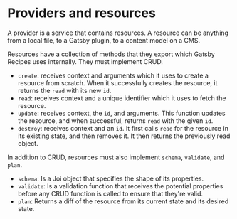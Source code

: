 # Providers and resources

A provider is a service that contains resources. A resource
can be anything from a local file, to a Gatsby plugin, to a
content model on a CMS.

Resources have a collection of methods that they export which
Gatsby Recipes uses internally. They must implement CRUD.

- `create`: receives context and arguments which it uses to
  create a resource from scratch. When it successfully creates
  the resource, it returns the `read` with its new `id`.
- `read`: receives context and a unique identifier which it uses
  to fetch the resource.
- `update`: receives context, the `id`, and arguments. This function
  updates the resource, and when successful, returns `read` with the
  given `id`.
- `destroy`: receives context and an `id`. It first calls `read` for
  the resource in its existing state, and then removes it. It then
  returns the previously read object.

In addition to CRUD, resources must also implement `schema`, `validate`,
and `plan`.

- `schema`: Is a Joi object that specifies the shape of its properties.
- `validate`: Is a validation function that receives the potential properties
  before any CRUD function is called to ensure that they're valid.
- `plan`: Returns a diff of the resource from its current state and its
  desired state.
